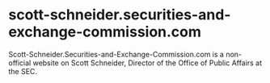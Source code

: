 # scott-schneider.securities-and-exchange-commission.com
Scott-Schneider.Securities-and-Exchange-Commission.com is a non-official website on Scott Schneider, Director of the Office of Public Affairs at the SEC.
